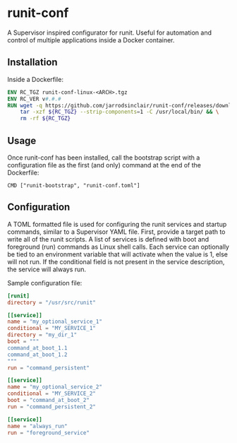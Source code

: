 # runit-conf

A Supervisor inspired configurator for runit. Useful for automation and control
of multiple applications inside a Docker container.

## Installation

Inside a Dockerfile:

```dockerfile
ENV RC_TGZ runit-conf-linux-<ARCH>.tgz
ENV RC_VER v#.#.#
RUN wget -q https://github.com/jarrodsinclair/runit-conf/releases/download/${RC_VER}/${RC_TGZ} && \
    tar -xzf ${RC_TGZ} --strip-components=1 -C /usr/local/bin/ && \
    rm -rf ${RC_TGZ}
```

## Usage

Once runit-conf has been installed, call the bootstrap script with a configuration
file as the first (and only) command at the end of the Dockerfile:

```docker
CMD ["runit-bootstrap", "runit-conf.toml"]
```

## Configuration

A TOML formatted file is used for configuring the runit services and startup commands,
similar to a Supervisor YAML file. First, provide a target path to write all of
the runit scripts. A list of services is defined with boot and foreground (run)
commands as Linux shell calls. Each service can optionally be tied to an environment
variable that will activate when the value is 1, else will not run. If the conditional
field is not present in the service description, the service will always run.

Sample configuration file:

```toml
[runit]
directory = "/usr/src/runit"

[[service]]
name = "my_optional_service_1"
conditional = "MY_SERVICE_1"
directory = "my_dir_1"
boot = """
command_at_boot_1.1
command_at_boot_1.2
"""
run = "command_persistent"

[[service]]
name = "my_optional_service_2"
conditional = "MY_SERVICE_2"
boot = "command_at_boot_2"
run = "command_persistent_2"

[[service]]
name = "always_run"
run = "foreground_service"
```
